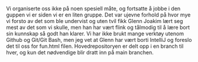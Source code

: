 Vi organiserte oss ikke på noen spesiell måte, og fortsatte å jobbe i den guppen vi er siden vi er en liten gruppe. Det var ujevne forhold på hvor mye vi forsto av det som ble undervist
og uten tvil fikk Glenn Joakim lært seg mest av det som vi skulle, men han har vært flink og tålmodig til å lære bort sin kunnskap så godt han klarer.
Vi har ikke brukt mange verktøy utenom Github og Git/Git Bash, men jeg vet at Glenn har vært borti IntelliJ og foreslo det til oss for fun.html filen.
Hovedrepositoryen er delt opp i en branch til hver, og kun det nødvendige blir dratt inn på main branchen.